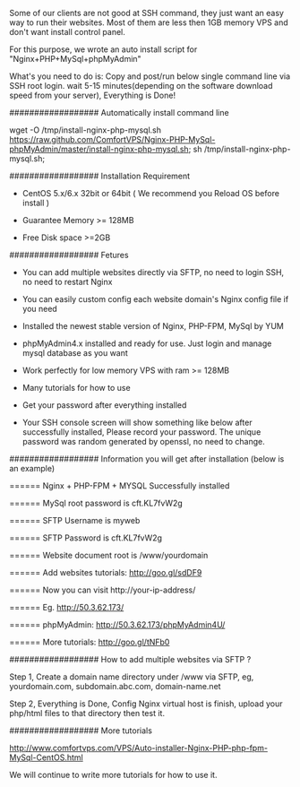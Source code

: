 Some of our clients are not good at SSH command, they just want an easy way to run their websites. Most of them are less then 1GB memory VPS and don't want install control panel.

For this purpose, we wrote an auto install script for "Nginx+PHP+MySql+phpMyAdmin"

What's you need to do is: Copy and post/run below single command line via SSH root login. wait 5-15 minutes(depending on the software download speed from your server), Everything is Done!

################## Automatically install command line 


wget -O /tmp/install-nginx-php-mysql.sh https://raw.github.com/ComfortVPS/Nginx-PHP-MySql-phpMyAdmin/master/install-nginx-php-mysql.sh; sh /tmp/install-nginx-php-mysql.sh;



################## Installation Requirement 

 -  CentOS 5.x/6.x 32bit or 64bit ( We recommend you Reload OS before install )

 -  Guarantee Memory >= 128MB

 -  Free Disk space >=2GB


################## Fetures 

 -  You can add multiple websites directly via SFTP, no need to login SSH, no need to restart Nginx

 -  You can easily custom config each website domain's Nginx config file if you need

 -  Installed the newest stable version of Nginx, PHP-FPM, MySql by YUM

 -  phpMyAdmin4.x installed and ready for use. Just login and manage mysql database as you want

 -  Work perfectly for low memory VPS with ram >= 128MB

 -  Many tutorials for how to use

 -  Get your password after everything installed


 -  Your SSH console screen will show something like below after successfully installed, Please record your password. The unique password was random generated by openssl, no need to change.


################## Information you will get after installation (below is an example)


====== Nginx + PHP-FPM + MYSQL Successfully installed

====== MySql root password is cft.KL7fvW2g

====== SFTP Username is myweb

====== SFTP Password is cft.KL7fvW2g

====== Website document root is /www/yourdomain

====== Add websites tutorials: http://goo.gl/sdDF9



====== Now you can visit http://your-ip-address/ 

====== Eg. http://50.3.62.173/

====== phpMyAdmin: http://50.3.62.173/phpMyAdmin4U/

====== More tutorials: http://goo.gl/tNFb0








################## How to add multiple websites via SFTP ?  

Step 1, Create a domain name directory under /www via SFTP, eg, yourdomain.com, subdomain.abc.com, domain-name.net

Step 2, Everything is Done, Config Nginx virtual host is finish, upload your php/html files to that directory then test it.







################## More tutorials 

http://www.comfortvps.com/VPS/Auto-installer-Nginx-PHP-php-fpm-MySql-CentOS.html

We will continue to write more tutorials for how to use it.





